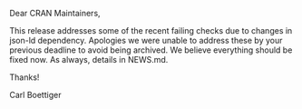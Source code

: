 Dear CRAN Maintainers,

This release addresses some of the recent failing checks due to changes
in json-ld dependency.  Apologies we were unable to address these by your
previous deadline to avoid being archived.  We believe everything should
be fixed now.  As always, details in NEWS.md.

Thanks!

Carl Boettiger

